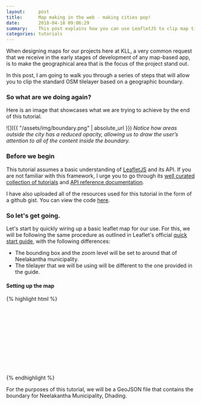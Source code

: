 ```yaml
---
layout:     post
title:      Map making in the web - making cities pop!
date:       2018-04-18 09:06:29
summary:    This post explains how you can use LeafletJS to clip map tile layers and make boundaries stand out.  
categories: tutorials
---
```


When designing maps for our projects here at KLL, a very common request that we receive in the early stages of development of any map-based app, is to make the geographical area that is the focus of the project stand out.

In this post, I am going to walk you through a series of steps that will allow you to clip the standard OSM tilelayer based on a geographic boundary.

### So what are we doing again?
Here is an image that showcases what we are trying to achieve by the end of this tutorial.

![]({{ "/assets/img/boundary.png" | absolute_url }})
*Notice how areas outside the city has a reduced opacity, allowing us to draw the user’s attention to all of the content inside the boundary.*

### Before we begin

This tutorial assumes a basic understanding of [LeafletJS]("http://leafletjs.com/") and its API. If you are not familiar with this framework, I urge you to go through its [well curated collection of  tutorials]("http://leafletjs.com/examples.html") and [API reference documentation]("http://leafletjs.com/reference-1.3.0.html").

I have also uploaded all of the resources used for this tutorial in the form of a github gist. You can view the code [here]("#").


### So let's get going.

Let's start by quickly wiring up a basic leaflet map for our use. For this, we will be following the same procedure as outlined in Leaflet's official [quick start guide]("http://leafletjs.com/examples/quick-start/"), with the following differences:

  - The bounding box and the zoom level will be set to around that of Neelakantha municipality.
  - The tilelayer that we will be using will be different to the one provided in the guide.

#### Setting up the map
{% highlight html %}
<!DOCTYPE html>
<html lang="en" dir="ltr">
   <head>
      <meta charset="utf-8">
      <!-- Loading leaflet JS styles and JS -->
      <link rel="stylesheet" href="https://unpkg.com/leaflet@1.3.1/dist/leaflet.css"
         integrity="sha512-Rksm5RenBEKSKFjgI3a41vrjkw4EVPlJ3+OiI65vTjIdo9brlAacEuKOiQ5OFh7cOI1bkDwLqdLw3Zg0cRJAAQ=="
         crossorigin=""/>
      <script src="https://unpkg.com/leaflet@1.3.1/dist/leaflet.js"
         integrity="sha512-/Nsx9X4HebavoBvEBuyp3I7od5tA0UzAxs+j83KgC8PU0kgB4XiK4Lfe4y4cgBtaRJQEIFCW+oC506aPT2L1zw=="
         crossorigin=""></script>
      <!-- End loading Leaflet JS -->
      <title>Making Cities Pop - Final Output</title>
   </head>
   <body>
      <!-- Create a div where the map will reside -->
      <div id="my-map" style="height:180px;"></div>
      <script>
         var mymap = L.map('my-map').setView([51.505, -0.09], 13);
      </script>
   </body>
</html>
{% endhighlight %}

For the purposes of this tutorial, we will be a GeoJSON file that contains the boundary for Neelakantha Municipality, Dhading.

